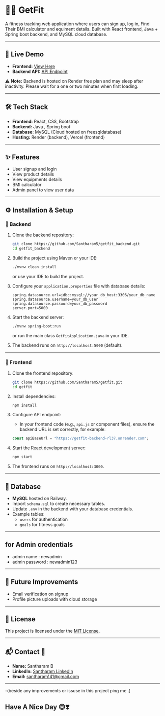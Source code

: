 # 🏋️‍♂️ GetFit

A fitness tracking web application where users can sign up, log in, Find Their BMI calculator and equiment details. Built with React frontend, Java + Spring boot backend, and MySQL cloud database.

---

## 🔗 Live Demo

- **Frontend:** [View Here](https://get-fit-git-main-santharam-bs-projects.vercel.app/)
- **Backend API:** [API Endpoint](https://getfit-backend-rl37.onrender.com)

⚠️ **Note:** Backend is hosted on Render free plan and may sleep after inactivity. Please wait for a one or two minutes when first loading.

---

## 🛠️ Tech Stack

- **Frontend:** React, CSS, Bootstrap
- **Backend:** Java , Spring boot
- **Database:** MySQL (Cloud hosted on freesqldatabase)
- **Hosting:** Render (backend), Vercel (frontend)

---

## ✨ Features

- User signup and login
- View product details
- View equipments details
- BMI calculator
- Admin panel to view user data

---

## ⚙️ Installation & Setup

### 🔹 Backend

1. Clone the backend repository:

   ```bash
   git clone https://github.com/Santharam5/getfit_backend.git
   cd getfit_backend
   ```

2. Build the project using Maven or your IDE:

   ```bash
   ./mvnw clean install
   ```

   or use your IDE to build the project.

3. Configure your `application.properties` file with database details:

   ```
   spring.datasource.url=jdbc:mysql://your_db_host:3306/your_db_name
   spring.datasource.username=your_db_user
   spring.datasource.password=your_db_password
   server.port=5000
   ```

4. Start the backend server:

   ```bash
   ./mvnw spring-boot:run
   ```

   or run the main class `GetfitApplication.java` in your IDE.

5. The backend runs on `http://localhost:5000` (default).

---

### 🔹 Frontend

1. Clone the frontend repository:

   ```bash
   git clone https://github.com/Santharam5/getfit.git
   cd getfit
   ```

2. Install dependencies:

   ```bash
   npm install
   ```

3. Configure API endpoint:

   - In your frontend code (e.g., `api.js` or component files), ensure the backend URL is set correctly, for example:

   ```js
   const apiBaseUrl = "https://getfit-backend-rl37.onrender.com";
   ```

4. Start the React development server:

   ```bash
   npm start
   ```

5. The frontend runs on `http://localhost:3000`.

---

## 💾 Database

- **MySQL** hosted on Railway.
- Import `schema.sql` to create necessary tables.
- Update `.env` in the backend with your database credentials.
- Example tables:
  - `users` for authentication
  - `goals` for fitness goals

---
## for Admin credentials
- admin name : newadmin
- admin password : newadmin123

---
## 🚀 Future Improvements

- Email verification on signup
- Profile picture uploads with cloud storage

---

## 📄 License

This project is licensed under the [MIT License](LICENSE).

---

## 📬 Contact 👋

- **Name:** Santharam B
- **LinkedIn:** [Santharam LinkedIn](https://www.linkedin.com/in/santha-ram-b4a894263/)
- **Email:** santharam141@gmail.com

---
-(beside any improvements or issuse in this project ping me .)
## Have A Nice Day 😊❣️
